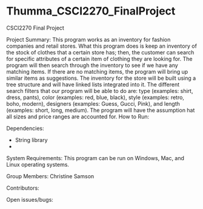 # Thumma_CSCI2270_FinalProject
CSCI2270 Final Project

Project Summary:
This program works as an inventory for fashion companies and retail stores. What this program does is keep an inventory of the stock of clothes that a certain store has; then, the customer can search for specific attributes of a certain item of clothing they are looking for. The program will then search through the inventory to see if we have any matching items. If there are no matching items, the program will bring up similar items as suggestions.  The inventory for the store will be built using a tree structure and will have linked lists integrated into it. The different search filters that our program will be able to do are: type (examples: shirt, dress, pants), color (examples: red, blue, black), style (examples: retro, boho, modern), designers (examples: Guess, Gucci, Pink), and length (examples: short, long, medium).  The program will have the assumption hat all sizes and price ranges are accounted for. 
How to Run:

Dependencies:
-	String library
-	

System Requirements:
This program can be run on Windows, Mac, and Linux operating systems. 

Group Members:
Christine Samson

Contributors:

Open issues/bugs:


